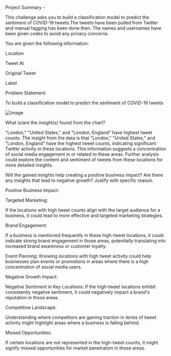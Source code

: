 Project Summary -


This challenge asks you to build a classification model to predict the sentiment of COVID-19 tweets.The tweets have been pulled from Twitter and manual tagging has been done then.
The names and usernames have been given codes to avoid any privacy concerns.



You are given the following information:


Location


Tweet At


Original Tweet


Label


Problem Statement


To build a classification model to predict the sentiment of COVID-19 tweets


![image](https://github.com/Pawanme9034/Sentiment_Analysis_Predicting_sentiment_of_COVID-19_tweets/assets/122411441/866d4216-9c34-4d4f-9ec4-8fa61fcef76e)


What is/are the insight(s) found from the chart?


"London," "United States," and "London, England" have highest tweet counts. The insight from the data is that "London," "United States," and "London, England" have the highest tweet counts, indicating significant Twitter activity in these locations. This information suggests a concentration of social media engagement in or related to these areas. Further analysis could explore the content and sentiment of tweets from these locations for more detailed insights.

 
 
 Will the gained insights help creating a positive business impact?
Are there any insights that lead to negative growth? Justify with specific reason.


Positive Business Impact:


Targeted Marketing: 

If the locations with high tweet counts align with the target audience for a business, it could lead to more effective and targeted marketing strategies.


Brand Engagement: 

If a business is mentioned frequently in these high-tweet locations, it could indicate strong brand engagement in those areas, potentially translating into increased brand awareness or customer loyalty.


Event Planning: Knowing locations with high tweet activity could help businesses plan events or promotions in areas where there is a high concentration of social media users.


Negative Growth Impact:


Negative Sentiment in Key Locations: If the high-tweet locations exhibit consistently negative sentiment, it could negatively impact a brand's reputation in those areas.


Competitive Landscape: 


Understanding where competitors are gaining traction in terms of tweet activity might highlight areas where a business is falling behind.


Missed Opportunities: 

If certain locations are not represented in the high-tweet counts, it might signify missed opportunities for market penetration in those areas.
